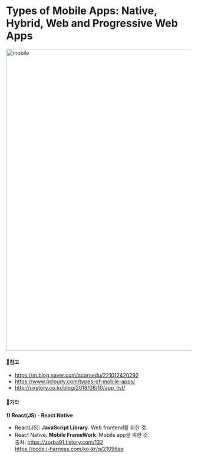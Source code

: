 # Types of Mobile Apps: Native, Hybrid, Web and Progressive Web Apps
<img width="820" alt="mobile" src="https://user-images.githubusercontent.com/43839938/77712094-2a549880-7016-11ea-9502-6f547963d073.png">


#### 🎈참고  
* https://m.blog.naver.com/acornedu/221012420292  
* https://www.pcloudy.com/types-of-mobile-apps/  
* http://uxstory.co.kr/blog/2018/08/10/app_list/

#### 🎈기타
**1) React(JS) - React Native**  
- React(JS): **JavaScript Library**. Web frontend를 위한 것. 
- React Native: **Mobile FrameWork**. Mobile app을 위한 것.  
출처: https://zorba91.tistory.com/132  
  https://code.i-harness.com/ko-kr/q/21096ae
